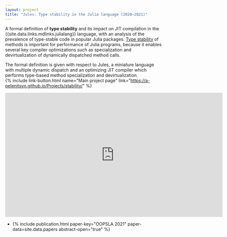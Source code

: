 ```yaml
---
layout: project
title: "Jules: Type stability in the Julia language (2020–2021)"
---
```


A formal definition of **type stability** and its impact on JIT compilation
in the {{site.data.links.mdlinks.julialang}} language,
with an analysis of the prevalence of type-stable code in popular Julia packages.
[Type stability]({{site.data.links.websites.typestability}}) of methods
is important for performance of Julia programs, because it enables several
key compiler optimizations such as specialization and devirtualization of
dynamically dispatched method calls.

The formal definition is given with respect to Jules, a miniature language
with multiple dynamic dispatch and an optimizing JIT compiler which performs 
type-based method specialization and devirtualization.  
{% include link-button.html name="Main project page"
  link="https://a-pelenitsyn.github.io/Projects/stability/" %}

<iframe width="700" height="400" src="https://www.youtube.com/embed/XnUDdPonKlU" title="YouTube video player" frameborder="0" allow="accelerometer; autoplay; clipboard-write; encrypted-media; gyroscope; picture-in-picture" allowfullscreen></iframe>

* {% include publication.html paper-key="OOPSLA 2021"
    paper-data=site.data.papers abstract-open="true" %}